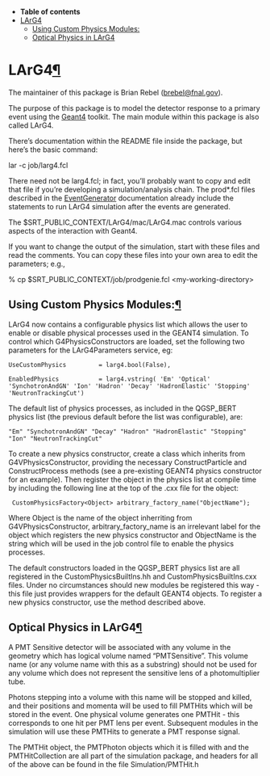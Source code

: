 -   **Table of contents**
-   [LArG4](#LArG4)
    -   [Using Custom Physics Modules:](#Using-Custom-Physics-Modules)
    -   [Optical Physics in LArG4](#Optical-Physics-in-LArG4)

LArG4[¶](#LArG4)
================

The maintainer of this package is Brian Rebel ([brebel@fnal.gov](mailto:brebel@fnal.gov)).

The purpose of this package is to model the detector response to a primary event using the [Geant4](http://geant4.web.cern.ch/geant4/) toolkit. The main module within this package is also called LArG4.

There’s documentation within the README file inside the package, but here’s the basic command:

lar -c job/larg4.fcl

There need not be larg4.fcl; in fact, you’ll probably want to copy and edit that file if you’re developing a simulation/analysis chain. The prod\*.fcl files described in the [EventGenerator](EventGenerator) documentation already include the statements to run LArG4 simulation after the events are generated.

The \$SRT\_PUBLIC\_CONTEXT/LArG4/mac/LArG4.mac controls various aspects of the interaction with Geant4.

If you want to change the output of the simulation, start with these files and read the comments. You can copy these files into your own area to edit the parameters; e.g.,

% cp \$SRT\_PUBLIC\_CONTEXT/job/prodgenie.fcl \<my-working-directory\>


Using Custom Physics Modules:[¶](#Using-Custom-Physics-Modules)
---------------------------------------------------------------

LArG4 now contains a configurable physics list which allows the user to enable or disable physical processes used in the GEANT4 simulation. To control which G4PhysicsConstructors are loaded, set the following two parameters for the LArG4Parameters service, eg:

    UseCustomPhysics         = larg4.bool(False),

    EnabledPhysics           = larg4.vstring( 'Em' 'Optical' 'SynchotronAndGN' 'Ion' 'Hadron' 'Decay' 'HadronElastic' 'Stopping' 'NeutronTrackingCut')

The default list of physics processes, as included in the QGSP\_BERT physics list (the previous default before the list was configurable), are:

    "Em" "SynchotronAndGN" "Decay" "Hadron" "HadronElastic" "Stopping" "Ion" "NeutronTrackingCut"

To create a new physics constructor, create a class which inherits from G4VPhysicsConstructor, providing the necessary ConstructParticle and ConstructProcess methods (see a pre-existing GEANT4 physics constructor for an example). Then register the object in the physics list at compile time by including the following line at the top of the .cxx file for the object:

     CustomPhysicsFactory<Object> arbitrary_factory_name("ObjectName");

Where Object is the name of the object inherriting from G4VPhysicsConstructor, arbitrary\_factory\_name is an irrelevant label for the object which registers the new physics constructor and ObjectName is the string which will be used in the job control file to enable the physics processes.

The default constructors loaded in the QGSP\_BERT physics list are all registered in the CustomPhysicsBuiltIns.hh and CustomPhysicsBuiltIns.cxx files. Under no circumstances should new modules be registered this way - this file just provides wrappers for the default GEANT4 objects. To register a new physics constructor, use the method described above.


Optical Physics in LArG4[¶](#Optical-Physics-in-LArG4)
------------------------------------------------------

A PMT Sensitive detector will be associated with any volume in the geometry which has logical volume named “PMTSensitive”. This volume name (or any volume name with this as a substring) should not be used for any volume which does not represent the sensitive lens of a photomultiplier tube.

Photons stepping into a volume with this name will be stopped and killed, and their positions and momenta will be used to fill PMTHits which will be stored in the event. One physical volume generates one PMTHit - this corresponds to one hit per PMT lens per event. Subsequent modules in the simulation will use these PMTHits to generate a PMT response signal.

The PMTHit object, the PMTPhoton objects which it is filled with and the PMTHitCollection are all part of the simulation package, and headers for all of the above can be found in the file Simulation/PMTHit.h
